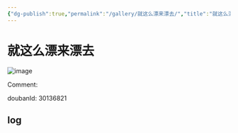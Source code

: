 ```yaml
---
{"dg-publish":true,"permalink":"/gallery/就这么漂来漂去/","title":"就这么漂来漂去","created":"2025-05-31T15:42:31.391+08:00"}
---
```



# 就这么漂来漂去

![image](https://hiraeth-picbed.oss-cn-beijing.aliyuncs.com/20250531154231.webp)

Comment: 



doubanId: 30136821

## log

